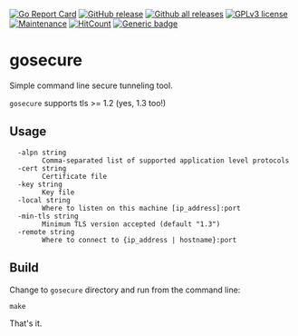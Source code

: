 [![Go Report Card](https://goreportcard.com/badge/github.com/diegohce/gosecure)](https://goreportcard.com/report/github.com/diegohce/gosecure)
[![GitHub release](https://img.shields.io/github/release/diegohce/gosecure.svg)](https://github.com/diegohce/gosecure/releases/)
[![Github all releases](https://img.shields.io/github/downloads/diegohce/gosecure/total.svg)](https://github.com/diegohce/gosecure/releases/)
[![GPLv3 license](https://img.shields.io/badge/License-GPLv3-blue.svg)](https://github.com/diegohce/gosecure/blob/master/LICENSE)
[![Maintenance](https://img.shields.io/badge/Maintained%3F-yes-green.svg)](https://github.com/diegohce/gosecure/graphs/commit-activity)
[![HitCount](http://hits.dwyl.io/diegohce/gosecure.svg)](http://hits.dwyl.io/diegohce/gosecure)
[![Generic badge](https://img.shields.io/badge/deb%20package-yes-green.svg)](https://github.com/diegohce/gosecure/releases/)


# gosecure 
Simple command line secure tunneling tool.

`gosecure` supports tls >= 1.2 (yes, 1.3 too!)


## Usage
```
  -alpn string
    	Comma-separated list of supported application level protocols
  -cert string
    	Certificate file
  -key string
    	Key file
  -local string
    	Where to listen on this machine [ip_address]:port
  -min-tls string
    	Minimum TLS version accepted (default "1.3")
  -remote string
    	Where to connect to {ip_address | hostname}:port
```

## Build

Change to ```gosecure``` directory and run from the command line:

```make```

That's it.
